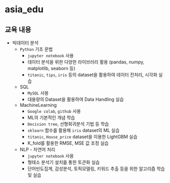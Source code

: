 # asia_edu
## 교육 내용
- 빅데이터 분석
  - `Python` 기초 문법
    + `jupyter notebook` 사용
    + 데이터 분석을 위한 다양한 라이브러리 활용 (pandas, numpy, matplotlib, seaborn 등)
    + `titanic`, `tips`, `iris` 등의 dataset을 활용하여 데이터 전처리, 시각화 실습
  - SQL
    - `MySQL` 사용
    - 대용량의 Dataset을 활용하여 Data Handling 실습
  - MachineLearning
    - `Google colab`, `github` 사용
    - ML의 기본적인 개념 학습
    - `Decision tree`, 선형회귀분석 기법 등 학습
    - `sklearn` 함수를 활용해 `iris` dataset의 ML 실습
    - `titanic`, `House_price` dataset을 이용한 LightGBM 실습
    - K_fold를 활용한 RMSE, MSE 값 조정 실습
  - NLP - 자연어 처리
    - `jupyter notebook` 사용
    - 형태소 분석기 설치를 통한 토큰화 실습
    - 단어빈도집계, 감성분석, 토픽모델링, 키워드 추출 등을 위한 알고리즘 학습 및 실습
